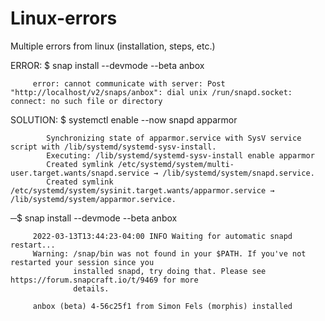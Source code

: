 # Linux-errors
Multiple errors from linux (installation, steps, etc.)

ERROR: $ snap install --devmode --beta anbox 

         error: cannot communicate with server: Post "http://localhost/v2/snaps/anbox": dial unix /run/snapd.socket: connect: no such file or directory

SOLUTION: $ systemctl enable --now snapd apparmor

            Synchronizing state of apparmor.service with SysV service script with /lib/systemd/systemd-sysv-install.
            Executing: /lib/systemd/systemd-sysv-install enable apparmor
            Created symlink /etc/systemd/system/multi-user.target.wants/snapd.service → /lib/systemd/system/snapd.service.
            Created symlink /etc/systemd/system/sysinit.target.wants/apparmor.service → /lib/systemd/system/apparmor.service.
                                                                                                                                   
─$ snap install --devmode --beta anbox  

         2022-03-13T13:44:23-04:00 INFO Waiting for automatic snapd restart...
         Warning: /snap/bin was not found in your $PATH. If you've not restarted your session since you
                  installed snapd, try doing that. Please see https://forum.snapcraft.io/t/9469 for more
                  details.

         anbox (beta) 4-56c25f1 from Simon Fels (morphis) installed
                                                             
